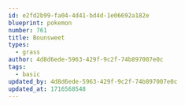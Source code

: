 ```yaml
---
id: e2fd2b99-fa04-4d41-bd4d-1e06692a182e
blueprint: pokemon
number: 761
title: Bounsweet
types:
  - grass
author: 4d8d6ede-5963-429f-9c2f-74b897007e0c
tags:
  - basic
updated_by: 4d8d6ede-5963-429f-9c2f-74b897007e0c
updated_at: 1716568548
---
```

